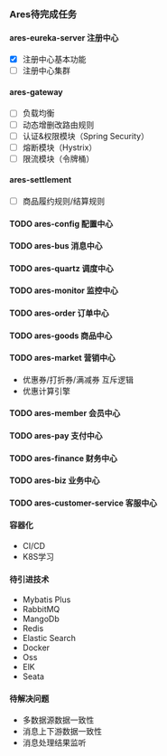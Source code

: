 ### Ares待完成任务

#### ares-eureka-server 注册中心

- [x] 注册中心基本功能
- [ ] 注册中心集群

#### ares-gateway

- [ ] 负载均衡
- [ ] 动态增删改路由规则
- [ ] 认证&权限模块（Spring Security）
- [ ] 熔断模块（Hystrix）
- [ ] 限流模块（令牌桶）

#### ares-settlement

- [ ] 商品履约规则/结算规则

#### TODO ares-config 配置中心

#### TODO ares-bus 消息中心

#### TODO ares-quartz 调度中心

#### TODO ares-monitor 监控中心

#### TODO ares-order 订单中心

#### TODO ares-goods 商品中心

#### TODO ares-market 营销中心

- 优惠券/打折券/满减券 互斥逻辑
- 优惠计算引擎

#### TODO ares-member 会员中心

#### TODO ares-pay 支付中心

#### TODO ares-finance 财务中心

#### TODO ares-biz 业务中心

#### TODO ares-customer-service 客服中心

#### 容器化

- CI/CD
- K8S学习

#### 待引进技术

- Mybatis Plus
- RabbitMQ
- MangoDb
- Redis
- Elastic Search
- Docker
- Oss
- ElK
- Seata

#### 待解决问题

- 多数据源数据一致性
- 消息上下游数据一致性
- 消息处理结果监听